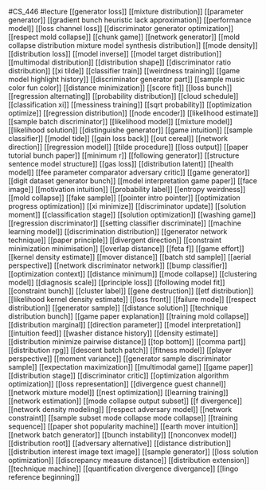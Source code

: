 #CS_446
#lecture
[[generator loss]]
[[mixture distribution]]
[[parameter generator]]
[[gradient bunch heuristic lack approximation]]
[[performance model]]
[[loss channel loss]]
[[discriminator generator optimization]]
[[respect mold collapse]]
[[chunk game]]
[[network generator]]
[[mold collapse distribution mixture model synthesis distribution]]
[[mode density]]
[[distribution loss]]
[[model inverse]]
[[model target distribution]]
[[multimodal distribution]]
[[distribution shape]]
[[discriminator ratio distribution]]
[[xi tilde]]
[[classifier train]]
[[weirdness training]]
[[game model highlight history]]
[[discriminator generator part]]
[[sample music color fun color]]
[[distance minimization]]
[[score fit]]
[[loss bunch]]
[[regression alternating]]
[[probability distribution]]
[[cloud schedule]]
[[classification xi]]
[[messiness training]]
[[sqrt probability]]
[[optimization optimize]]
[[regression distribution]]
[[node encoder]]
[[likelihood estimate]]
[[sample batch discriminator]]
[[likelihood model]]
[[mixture model]]
[[likelihood solution]]
[[distinguishe generator]]
[[game intuition]]
[[sample classifier]]
[[model tide]]
[[gain loss back]]
[[out cereal]]
[[network direction]]
[[regression model]]
[[tilde procedure]]
[[loss output]]
[[paper tutorial bunch paper]]
[[minimum r]]
[[following generator]]
[[structure sentence model structure]]
[[gas loss]]
[[distribution latent]]
[[health model]]
[[fee parameter comparator adversary critic]]
[[game generator]]
[[digit dataset generator bunch]]
[[model interpretation game paper]]
[[face image]]
[[motivation intuition]]
[[probability label]]
[[entropy weirdness]]
[[mold collapse]]
[[fake sample]]
[[pointer intro pointer]]
[[optimization progress optimization]]
[[xi minimize]]
[[discriminator update]]
[[solution moment]]
[[classification stage]]
[[solution optimization]]
[[washing game]]
[[regression discriminator]]
[[setting classifier discriminate]]
[[machine learning model]]
[[discrimination distribution]]
[[generator network technique]]
[[paper principle]]
[[divergent direction]]
[[constraint minimization minimisation]]
[[overlap distance]]
[[feta f]]
[[game effort]]
[[kernel density estimate]]
[[mover distance]]
[[batch std sample]]
[[aerial perspective]]
[[network discriminator network]]
[[bump classifier]]
[[optimization context]]
[[distance minimum]]
[[mode collapse]]
[[clustering model]]
[[diagnosis scale]]
[[principle loss]]
[[following model fit]]
[[constraint bunch]]
[[cluster label]]
[[gene destruction]]
[[etf distribution]]
[[likelihood kernel density estimate]]
[[loss front]]
[[failure mode]]
[[respect distribution]]
[[generator sample]]
[[distance solution]]
[[technique distribution bunch]]
[[game paper explanation]]
[[training mold collapse]]
[[distribution marginal]]
[[direction parameter]]
[[model interpretation]]
[[intuition feed]]
[[washer distance history]]
[[density estimate]]
[[distribution minimize pairwise distance]]
[[top bottom]]
[[comma part]]
[[distribution rpg]]
[[descent batch patch]]
[[fitness model]]
[[player perspective]]
[[moment variance]]
[[generator sample discriminator sample]]
[[expectation maximization]]
[[multimodal game]]
[[game paper]]
[[distribution stage]]
[[discriminator critic]]
[[optimization algorithm optimization]]
[[loss representation]]
[[divergence guest channel]]
[[network mixture model]]
[[nest optimization]]
[[learning training]]
[[network estimation]]
[[mode collapse output subset]]
[[f divergence]]
[[network density modeling]]
[[respect adversary model]]
[[network constraint]]
[[sample subset mode collapse mode collapse]]
[[training sequence]]
[[paper shot popularity machine]]
[[earth mover intuition]]
[[network batch generator]]
[[bunch instability]]
[[nonconvex model]]
[[distribution root]]
[[adversary alternative]]
[[distance distribution]]
[[distribution interest image text image]]
[[sample generator]]
[[loss solution optimization]]
[[discrepancy measure distance]]
[[distribution extension]]
[[technique machine]]
[[quantification divergence divergance]]
[[lingo reference beginning]]

